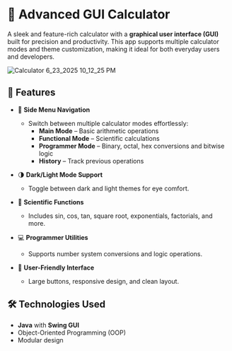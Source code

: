 # 🧮 Advanced GUI Calculator

A sleek and feature-rich calculator with a **graphical user interface (GUI)** built for precision and productivity. This app supports multiple calculator modes and theme customization, making it ideal for both everyday users and developers.

![Calculator 6_23_2025 10_12_25 PM](https://github.com/user-attachments/assets/8739c544-61d0-40fa-b824-229d4f9cf01f)


## 🚀 Features

- 🧭 **Side Menu Navigation**
  - Switch between multiple calculator modes effortlessly:
    - **Main Mode** – Basic arithmetic operations
    - **Functional Mode** – Scientific calculations
    - **Programmer Mode** – Binary, octal, hex conversions and bitwise logic
    - **History** – Track previous operations

- 🌗 **Dark/Light Mode Support**
  - Toggle between dark and light themes for eye comfort.

- 📐 **Scientific Functions**
  - Includes sin, cos, tan, square root, exponentials, factorials, and more.

- 💻 **Programmer Utilities**
  - Supports number system conversions and logic operations.

- 🧠 **User-Friendly Interface**
  - Large buttons, responsive design, and clean layout.

## 🛠️ Technologies Used

- **Java** with **Swing GUI**
- Object-Oriented Programming (OOP)
- Modular design

